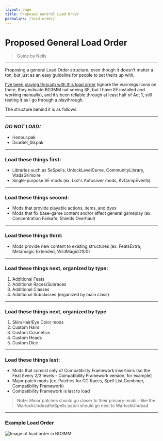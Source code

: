 ```yaml
---
layout: page
title: Proposed General Load Order
permalink: /load-order/
---
```


# Proposed General Load Order

> Guide by Nells

---

Proposing a general Load Order structure, even though it doesn't matter a ton, but just as an easy guideline for people to set theirs up with. 

[I’ve been playing through with this load order](/assets/load-order/ryLULmR.png) (ignore the warnings icons on there, they indicate BG3MM not seeing SE, but I have SE installed and working manually), and it’s been reliable through at least half of Act 1, still testing it as I go through a playthrough. 

The structure behind it is as follows:

---

### ***DO NOT LOAD:***
 - Honour.pak
 - DiceSet_06.pak

---

### **Load these things first:**
 - Libraries such as 5eSpells, UnlockLevelCurve, CommunityLibrary, VladsGrimoire
 - Single-purpose SE mods (ex. Loz's Autosaver mods, KvCampEvents)

--- 

### **Load these things second:**
 - Mods that provide playable actions, items, and dyes
 - Mods that fix base-game content and/or affect general gameplay (ex. Concentration Failsafe, Shields Overhaul)

---

### **Load these things third:**
 - Mods provide new content to existing structures (ex. FeatsExtra, Metamagic Extended, WildMagicD100)

---

### **Load these things next, organized by type:**
1. Additional Feats
2. Additional Races/Subraces
3. Additional Classes
4. Additional Subclasses (organized by main class)

---

### **Load these things next, organized by type**
1. Skin/Hair/Eye Color mods
2. Custom Hairs
3. Custom Cosmetics
4. Custom Heads
5. Custom Dice

---

### **Load these things last:**
 - Mods that consist only of Compatibility Framework insertions (so the Feat Every 2/3 levels - Compatibility Framework version, for example)
 - Major patch mods (ex. Patches for CC Races, Spell List Combiner, Compatibility Framework)
 - Compatibility Framework is last to load
> Note: Minor patches should go closer to their primary mods - like the WarlockUndead5eSpells patch should go next to WarlockUndead

---

### **Example Load Order**
![Image of load order in BG3MM](/assets/load-order/image1.png)